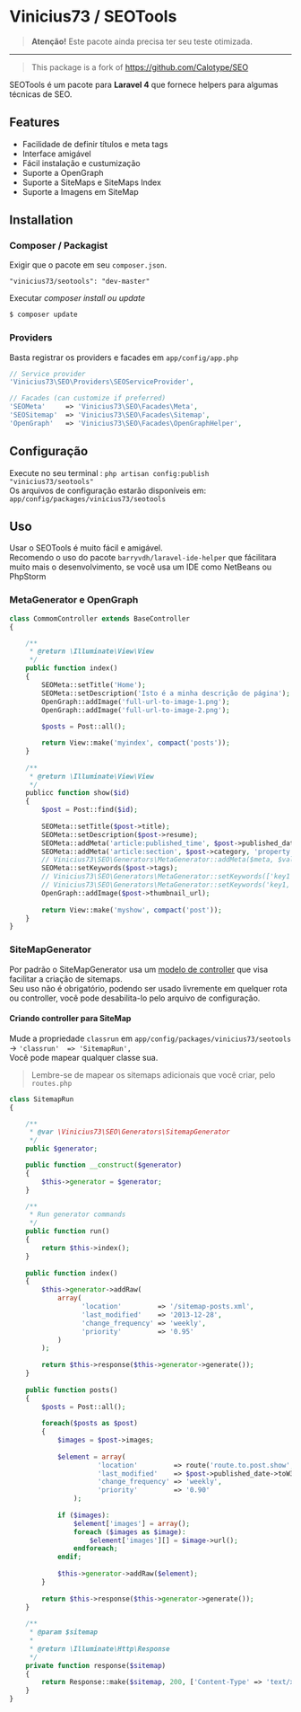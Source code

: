 # Vinicius73 / SEOTools

> **Atenção!** Este pacote ainda precisa ter seu teste otimizada.
----
> This package is a fork of https://github.com/Calotype/SEO

SEOTools é um pacote para **Laravel 4** que fornece helpers para algumas técnicas de SEO.

## Features

- Facilidade de definir títulos e meta tags 
- Interface amigável 
- Fácil instalação e custumização 
- Suporte a OpenGraph 
- Suporte a SiteMaps e SiteMaps Index 
- Suporte a Imagens em SiteMap

## Installation

### Composer / Packagist

Exigir que o pacote em seu `composer.json`.

```
"vinicius73/seotools": "dev-master"
```

Executar _composer install ou update_

```bash
$ composer update
```

### Providers
Basta registrar os providers e facades em `app/config/app.php`

```php
// Service provider
'Vinicius73\SEO\Providers\SEOServiceProvider',

// Facades (can customize if preferred)
'SEOMeta'     => 'Vinicius73\SEO\Facades\Meta',
'SEOSitemap'  => 'Vinicius73\SEO\Facades\Sitemap',
'OpenGraph'   => 'Vinicius73\SEO\Facades\OpenGraphHelper',
```

## Configuração
Execute no seu terminal : `php artisan config:publish "vinicius73/seotools"`  
Os arquivos de configuração estarão disponíveis em: `app/config/packages/vinicius73/seotools`

## Uso
Usar o SEOTools é muito fácil e amigável.  
Recomendo o uso do pacote `barryvdh/laravel-ide-helper` que fácilitara muito mais o desenvolvimento, se você usa um IDE como NetBeans ou PhpStorm

### MetaGenerator e OpenGraph  

```php
class CommomController extends BaseController
{

	/**
	 * @return \Illuminate\View\View
	 */
	public function index()
	{
		SEOMeta::setTitle('Home');
        SEOMeta::setDescription('Isto é a minha descrição de página'); // é altomáticamente limitada a 255 caracteres
        OpenGraph::addImage('full-url-to-image-1.png');
        OpenGraph::addImage('full-url-to-image-2.png');
        
		$posts = Post::all();

        return View::make('myindex', compact('posts'));
	}
    
    /**
     * @return \Illuminate\View\View
	 */
    publicc function show($id)
    {
        $post = Post::find($id);
        
        SEOMeta::setTitle($post->title);
        SEOMeta::setDescription($post->resume);
        SEOMeta::addMeta('article:published_time', $post->published_date->toW3CString(), 'property');
        SEOMeta::addMeta('article:section', $post->category, 'property');
        // Vinicius73\SEO\Generators\MetaGenerator::addMeta($meta, $value, $name);
        SEOMeta::setKeywords($post->tags);
        // Vinicius73\SEO\Generators\MetaGenerator::setKeywords(['key1','key2','key3']);
        // Vinicius73\SEO\Generators\MetaGenerator::setKeywords('key1, key2, key3');
        OpenGraph::addImage($post->thumbnail_url);
        
        return View::make('myshow', compact('post'));
    }
}
```

### SiteMapGenerator
Por padrão o SiteMapGenerator usa um [modelo de controller](https://github.com/vinicius73/SeoTools/blob/master/src/Vinicius73/SEO/SitemapRun.php) que visa facilitar a criação de sitemaps.  
Seu uso não é obrigatório, podendo ser usado livremente em quelquer rota ou controller, você pode desabilita-lo pelo arquivo de configuração.  

#### Criando controller para SiteMap
Mude a propriedade `classrun` em `app/config/packages/vinicius73/seotools` -> `'classrun'  => 'SitemapRun',`   
Você pode mapear qualquer classe sua.  
> Lembre-se de mapear os sitemaps adicionais que você criar, pelo `routes.php`

```php
class SitemapRun
{

    /**
	 * @var \Vinicius73\SEO\Generators\SitemapGenerator
	 */
	public $generator;

	public function __construct($generator)
	{
		$this->generator = $generator;
	}

	/**
	 * Run generator commands
	 */
	public function run()
	{
    	return $this->index();
	}
    
    public function index()
    {
        $this->generator->addRaw(
    		array(
				  'location'         => '/sitemap-posts.xml',
				  'last_modified'    => '2013-12-28',
				  'change_frequency' => 'weekly',
				  'priority'         => '0.95'
			)
		);
        
        return $this->response($this->generator->generate());
    }
    
    public function posts()
    {
        $posts = Post::all();
        
        foreach($posts as $post)
        {
            $images = $post->images;
            
            $element = array(
        			  'location'         => route('route.to.post.show',$post->id),
    				  'last_modified'    => $post->published_date->toW3CString(),
    				  'change_frequency' => 'weekly',
    				  'priority'         => '0.90'
    			);
                
            if ($images):
    			$element['images'] = array();
				foreach ($images as $image):
					$element['images'][] = $image->url();
				endforeach;
			endif;
            
            $this->generator->addRaw($element);
        }
        
        return $this->response($this->generator->generate());
    }
    
    /**
     * @param $sitemap
	 *
	 * @return \Illuminate\Http\Response
	 */
	private function response($sitemap)
	{
		return Response::make($sitemap, 200, ['Content-Type' => 'text/xml']);
	}
}
```